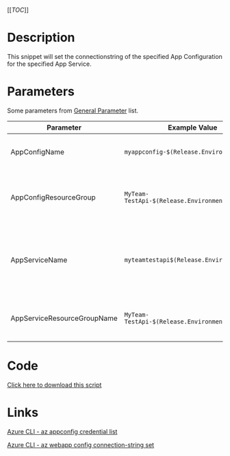 [[_TOC_]]

# Description
This snippet will set the connectionstring of the specified App Configuration for the specified App Service.

# Parameters
Some parameters from [General Parameter](/Azure/Azure-CLI-Snippets) list.

| Parameter | Example Value | Description |
|--|--|--|
| AppConfigName | `myappconfig-$(Release.EnvironmentName)` | The name of the app configuration resource. |
| AppConfigResourceGroup | `MyTeam-TestApi-$(Release.EnvironmentName)` | The ResourceGroup where your app configuration resides in. |
| AppServiceName | `myteamtestapi$(Release.EnvironmentName)` | The name of the app service. It's recommended to stick to lowercase alphanumeric characters. |
| AppServiceResourceGroupName | `MyTeam-TestApi-$(Release.EnvironmentName)` | The resourcegroup where the app service resides in |

# Code
[Click here to download this script](../../../../src/App-Configuration/Set-App-Configuration-Connectionstring-For-AppService.ps1)

# Links

[Azure CLI - az appconfig credential list](https://docs.microsoft.com/en-us/cli/azure/appconfig/credential?view=azure-cli-latest#az_appconfig_credential_list)

[Azure CLI - az webapp config connection-string set](https://docs.microsoft.com/en-us/cli/azure/webapp/config/connection-string?view=azure-cli-latest#az_webapp_config_connection_string_set)

